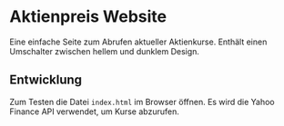 # Aktienpreis Website

Eine einfache Seite zum Abrufen aktueller Aktienkurse. Enthält einen Umschalter
zwischen hellem und dunklem Design.

## Entwicklung

Zum Testen die Datei `index.html` im Browser öffnen. Es wird die Yahoo Finance
API verwendet, um Kurse abzurufen.
